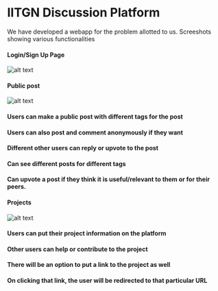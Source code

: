 # IITGN Discussion Platform

We have developed a webapp for the problem allotted to us. Screeshots showing various functionalities

#### Login/Sign Up Page

![alt text](https://github.com/nishikantparmariam/Inter-IIT-Hackathon/blob/master/screenshots/screencapture-file-D-Work-Inter-IIT-index-html-2019-11-15-00_31_22.png)


#### Public post  
![alt text](https://github.com/nishikantparmariam/Inter-IIT-Hackathon/blob/master/screenshots/screencapture-file-D-Work-Inter-IIT-home-html-2019-11-15-00_44_35.png)
#### Users can make a public post with different tags for the post 
#### Users can also post and comment anonymously if they want
#### Different other users can reply or upvote to the post 
#### Can see different posts for different tags
#### Can upvote a post if they think it is useful/relevant to them or for their peers.

#### Projects
![alt text](https://github.com/nishikantparmariam/Inter-IIT-Hackathon/blob/master/screenshots/screencapture-file-D-Work-Inter-IIT-home-html-2019-11-15-00_56_43.png)
#### Users can put their project information on the platform 
#### Other users can help or contribute to the project 
#### There will be an option to put a link to the project as well
#### On clicking that link, the user will be redirected to that particular URL
